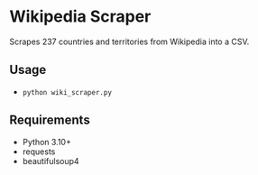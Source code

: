 # Wikipedia Scraper
Scrapes 237 countries and territories from Wikipedia into a CSV.

## Usage
- `python wiki_scraper.py`

## Requirements
- Python 3.10+
- requests
- beautifulsoup4
